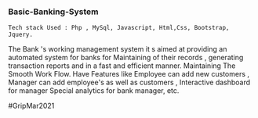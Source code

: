 ### Basic-Banking-System

`Tech stack Used : Php , MySql, Javascript, Html,Css, Bootstrap, Jquery.`


The Bank 's working management system it s aimed at providing an automated system for banks for Maintaining of their records , generating
transaction reports and in a fast and efficient manner. Maintaining The Smooth Work Flow.
Have Features like Employee can add new customers , Manager can add employee's as well as customers , Interactive dashboard for manager
Special analytics for bank manager,
etc.

#GripMar2021
